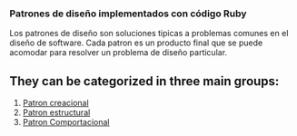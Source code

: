 ### Patrones de diseño implementados con código Ruby

Los patrones de diseño son soluciones tipicas a problemas comunes en el diseño de software. Cada patron es un producto final que se puede acomodar para resolver un problema de diseño particular.

## They can be categorized in three main groups:

1. [Patron creacional](./Creational/README.md)
2. [Patron estructural](./Structural/README.md)
3. [Patron Comportacional](./Behavioral/README.md)